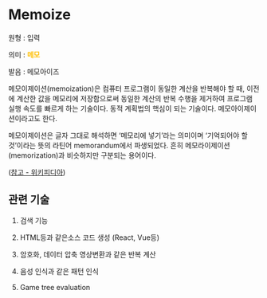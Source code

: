 # Memoize

원형 : 입력

의미  : <span style="color:#FFBF00; font-weight:bold;">메모</span>

발음 : 메모아이즈

메모이제이션(memoization)은 컴퓨터 프로그램이 동일한 계산을 반복해야 할 때, 이전에 계산한 값을 메모리에 저장함으로써 동일한 계산의 반복 수행을 제거하여 프로그램 실행 속도를 빠르게 하는 기술이다. 동적 계획법의 핵심이 되는 기술이다. 메모아이제이션이라고도 한다.

메모이제이션은 글자 그대로 해석하면 ‘메모리에 넣기’라는 의미이며 ‘기억되어야 할 것’이라는 뜻의 라틴어 memorandum에서 파생되었다. 흔히 메모라이제이션(memorization)과 비슷하지만 구분되는 용어이다.


([참고 - 위키피디아](https://ko.wikipedia.org/wiki/%EB%A9%94%EB%AA%A8%EC%9D%B4%EC%A0%9C%EC%9D%B4%EC%85%98))

## 관련 기술
1. 검색 기능

2. HTML등과 같은소스 코드 생성 (React, Vue등)

3. 암호화, 데이터 압축 영상변환과 같은 반복 계산

4. 음성 인식과 같은 패턴 인식

5. Game tree evaluation




